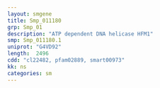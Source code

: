 ```yaml
---
layout: smgene
title: Smp_011180
grp: Smp_01
description: "ATP dependent DNA helicase HFM1"
smp: Smp_011180.1
uniprot: "G4VD92"
length:  2496
cdd: "cl22482, pfam02889, smart00973"
kk: ns
categories: sm
---
```

